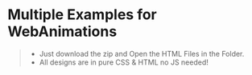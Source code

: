 # Multiple Examples for WebAnimations #

> - Just download the zip and Open the HTML Files in the Folder.
> - All designs are in pure CSS & HTML no JS needed!